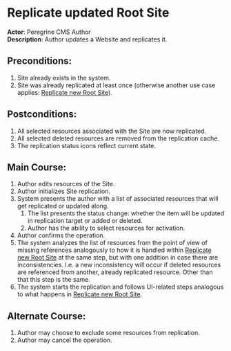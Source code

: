 # Replicate updated Root Site

**Actor**: Peregrine CMS Author  
**Description**: Author updates a Website and replicates it.

## Preconditions:

1. Site already exists in the system.
1. Site was already replicated at least once (otherwise another use case applies:
   [Replicate new Root Site](root-site-new.md)).

## Postconditions:

1. All selected resources associated with the Site are now replicated.
1. All selected deleted resources are removed from the replication cache.
1. The replication status icons reflect current state.

## Main Course:

1. Author edits resources of the Site.
1. Author initializes Site replication.
1. System presents the author with a list of associated resources that
   will get replicated or updated along.
    1. The list presents the status change: whether the item will be updated
       in replication target or added or deleted.
    1. Author has the ability to select resources for activation.
1. Author confirms the operation.
1. The system analyzes the list of resources from the point of view
   of missing references analogously to how it is handled within
   [Replicate new Root Site](root-site-new.md) at the same step, but with one addition
   in case there are inconsistencies. I.e. a new inconsistency will occur if deleted resources
   are referenced from another, already replicated resource. Other than that this step is the same.
1. The system starts the replication and follows UI-related steps analogous to
   what happens in [Replicate new Root Site](root-site-new.md).

## Alternate Course:

1. Author may choose to exclude some resources from replication.
1. Author may cancel the operation.
